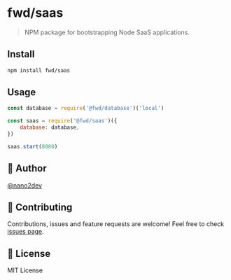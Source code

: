 # fwd/saas

> NPM package for bootstrapping Node SaaS applications.

## Install

```sh
npm install fwd/saas
```

## Usage

```js
const database = require('@fwd/database')('local')

const saas = require('@fwd/saas')({
    database: database,
})

saas.start(8080)
```

## 👤 Author

[@nano2dev](https://twitter.com/nano2dev)

## 🤝 Contributing

Contributions, issues and feature requests are welcome! Feel free to check [issues page](https://github.com/fwd/auth/issues).

## 📝 License

MIT License